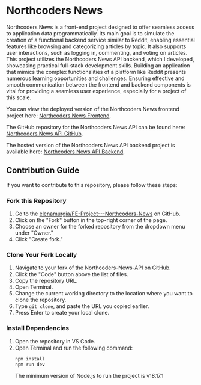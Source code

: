 # Northcoders News

Northcoders News is a front-end project designed to offer seamless access to application data programmatically. Its main goal is to simulate the creation of a functional backend service similar to Reddit, enabling essential features like browsing and categorizing articles by topic. It also supports user interactions, such as logging in, commenting, and voting on articles. This project utilizes the Northcoders News API backend, which I developed, showcasing practical full-stack development skills. Building an application that mimics the complex functionalities of a platform like Reddit presents numerous learning opportunities and challenges. Ensuring effective and smooth communication between the frontend and backend components is vital for providing a seamless user experience, especially for a project of this scale.

You can view the deployed version of the Northcoders News frontend project here: [Northcoders News Frontend](https://nc-latest-news.netlify.app/).

The GitHub repository for the Northcoders News API can be found here: [Northcoders News API GitHub](https://github.com/elenamurgia/my-back-end-project).

The hosted version of the Northcoders News API backend project is available here: [Northcoders News API Backend](https://nc-news-api-t2cr.onrender.com/).

## Contribution Guide

If you want to contribute to this repository, please follow these steps:

### Fork this Repository

1. Go to the [elenamurgia/FE-Project---Northcoders-News](https://github.com/elenamurgia/FE-Project---Northcoders-News) on GitHub.
2. Click on the "Fork" button in the top-right corner of the page.
3. Choose an owner for the forked repository from the dropdown menu under "Owner."
4. Click "Create fork."

### Clone Your Fork Locally

1. Navigate to your fork of the Northcoders-News-API on GitHub.
2. Click the "Code" button above the list of files.
3. Copy the repository URL.
4. Open Terminal.
5. Change the current working directory to the location where you want to clone the repository.
6. Type `git clone`, and paste the URL you copied earlier.
7. Press Enter to create your local clone.

### Install Dependencies

1. Open the repository in VS Code.
2. Open Terminal and run the following command:
   ```bash
   npm install
   npm run dev
   ```
   The minimum version of Node.js to run the project is v18.17.1
